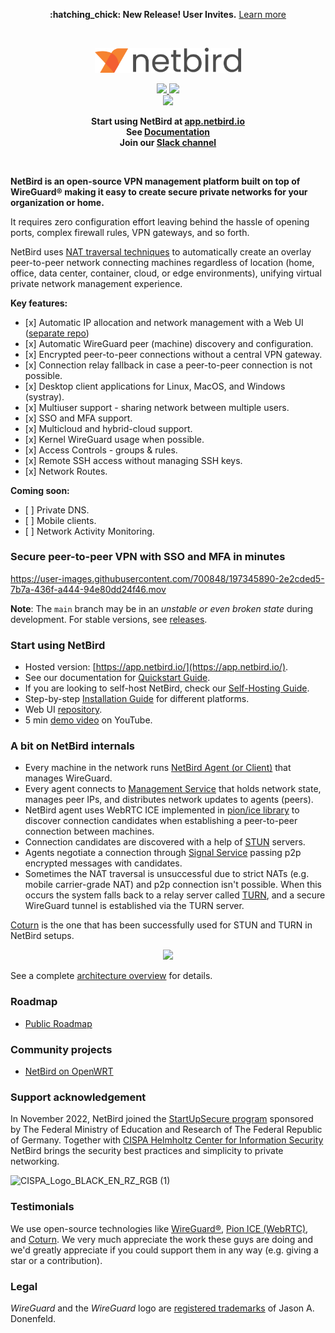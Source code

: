 <p align="center">
 <strong>:hatching_chick: New Release! User Invites.</strong>
  <a href="https://github.com/netbirdio/netbird/releases">
       Learn more
     </a>   
</p>
<br/>
<div align="center">
<p align="center">
  <img width="234" src="docs/media/logo-full.png"/>
</p>
  <p>
     <a href="https://github.com/netbirdio/netbird/blob/main/LICENSE">
       <img src="https://img.shields.io/badge/license-BSD--3-blue" />
     </a> 
   <a href="https://www.codacy.com/gh/netbirdio/netbird/dashboard?utm_source=github.com&amp;utm_medium=referral&amp;utm_content=netbirdio/netbird&amp;utm_campaign=Badge_Grade"><img src="https://app.codacy.com/project/badge/Grade/e3013d046aec44cdb7462c8673b00976"/></a>
    <br>
    <a href="https://join.slack.com/t/netbirdio/shared_invite/zt-vrahf41g-ik1v7fV8du6t0RwxSrJ96A">
        <img src="https://img.shields.io/badge/slack-@netbird-red.svg?logo=slack"/>
     </a>    
  </p>
</div>


<p align="center">
<strong>
  Start using NetBird at <a href="https://app.netbird.io/">app.netbird.io</a>
  <br/>
  See <a href="https://netbird.io/docs/">Documentation</a>
  <br/>
   Join our <a href="https://join.slack.com/t/netbirdio/shared_invite/zt-vrahf41g-ik1v7fV8du6t0RwxSrJ96A">Slack channel</a>
  <br/>
 
</strong>
</p>

<br>

**NetBird is an open-source VPN management platform built on top of WireGuard® making it easy to create secure private networks for your organization or home.**

It requires zero configuration effort leaving behind the hassle of opening ports, complex firewall rules, VPN gateways, and so forth.

NetBird uses [NAT traversal techniques](https://en.wikipedia.org/wiki/Interactive_Connectivity_Establishment) to automatically create an overlay peer-to-peer network connecting machines regardless of location (home, office, data center, container, cloud, or edge environments), unifying virtual private network management experience.

**Key features:**
- \[x] Automatic IP allocation and network management with a Web UI ([separate repo](https://github.com/netbirdio/dashboard))
- \[x] Automatic WireGuard peer (machine) discovery and configuration.
- \[x] Encrypted peer-to-peer connections without a central VPN gateway.
- \[x] Connection relay fallback in case a peer-to-peer connection is not possible.
- \[x] Desktop client applications for Linux, MacOS, and Windows (systray).
- \[x] Multiuser support - sharing network between multiple users.
- \[x] SSO and MFA support. 
- \[x] Multicloud and hybrid-cloud support.
- \[x] Kernel WireGuard usage when possible.
- \[x] Access Controls - groups & rules.
- \[x] Remote SSH access without managing SSH keys.
- \[x] Network Routes.  

**Coming soon:**
-  \[ ] Private DNS.
-  \[ ] Mobile clients.
-  \[ ] Network Activity Monitoring.

### Secure peer-to-peer VPN with SSO and MFA in minutes

https://user-images.githubusercontent.com/700848/197345890-2e2cded5-7b7a-436f-a444-94e80dd24f46.mov

**Note**: The `main` branch may be in an *unstable or even broken state* during development. 
For stable versions, see [releases](https://github.com/netbirdio/netbird/releases).

### Start using NetBird
-  Hosted version: [https://app.netbird.io/](https://app.netbird.io/).
-  See our documentation for [Quickstart Guide](https://netbird.io/docs/getting-started/quickstart).
-  If you are looking to self-host NetBird, check our [Self-Hosting Guide](https://netbird.io/docs/getting-started/self-hosting).
-  Step-by-step [Installation Guide](https://netbird.io/docs/getting-started/installation) for different platforms.
-  Web UI [repository](https://github.com/netbirdio/dashboard).
-  5 min [demo video](https://youtu.be/Tu9tPsUWaY0) on YouTube.


### A bit on NetBird internals
-  Every machine in the network runs [NetBird Agent (or Client)](client/) that manages WireGuard.
-  Every agent connects to [Management Service](management/) that holds network state, manages peer IPs, and distributes network updates to agents (peers).
-  NetBird agent uses WebRTC ICE implemented in [pion/ice library](https://github.com/pion/ice) to discover connection candidates when establishing a peer-to-peer connection between machines.
-  Connection candidates are discovered with a help of [STUN](https://en.wikipedia.org/wiki/STUN) servers.
-  Agents negotiate a connection through [Signal Service](signal/) passing p2p encrypted messages with candidates.
-  Sometimes the NAT traversal is unsuccessful due to strict NATs (e.g. mobile carrier-grade NAT) and p2p connection isn't possible. When this occurs the system falls back to a relay server called [TURN](https://en.wikipedia.org/wiki/Traversal_Using_Relays_around_NAT), and a secure WireGuard tunnel is established via the TURN server. 
 
[Coturn](https://github.com/coturn/coturn) is the one that has been successfully used for STUN and TURN in NetBird setups.

<p float="left" align="middle">
  <img src="https://netbird.io/docs/img/architecture/high-level-dia.png" width="700"/>
</p>

See a complete [architecture overview](https://netbird.io/docs/overview/architecture) for details.

### Roadmap
-  [Public Roadmap](https://github.com/netbirdio/netbird/projects/2)

### Community projects
-  [NetBird on OpenWRT](https://github.com/messense/openwrt-netbird)

### Support acknowledgement

In November 2022, NetBird joined the [StartUpSecure program](https://www.forschung-it-sicherheit-kommunikationssysteme.de/foerderung/bekanntmachungen/startup-secure) sponsored by The Federal Ministry of Education and Research of The Federal Republic of Germany. Together with [CISPA Helmholtz Center for Information Security](https://cispa.de/en) NetBird brings the security best practices and simplicity to private networking.

![CISPA_Logo_BLACK_EN_RZ_RGB (1)](https://user-images.githubusercontent.com/700848/203091324-c6d311a0-22b5-4b05-a288-91cbc6cdcc46.png)

### Testimonials
We use open-source technologies like [WireGuard®](https://www.wireguard.com/), [Pion ICE (WebRTC)](https://github.com/pion/ice), and [Coturn](https://github.com/coturn/coturn). We very much appreciate the work these guys are doing and we'd greatly appreciate if you could support them in any way (e.g. giving a star or a contribution).

### Legal
 _WireGuard_ and the _WireGuard_ logo are [registered trademarks](https://www.wireguard.com/trademark-policy/) of Jason A. Donenfeld.

